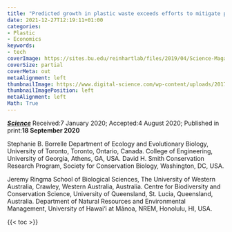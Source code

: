 ```yaml
---
title: "Predicted growth in plastic waste exceeds efforts to mitigate plastic pollution"
date: 2021-12-27T12:19:11+01:00
categories:
- Plastic
- Economics
keywords:
- tech
coverImage: https://sites.bu.edu/reinhartlab/files/2019/04/Science-Magazine-Logo-680x3801.png
coverSize: partial
coverMeta: out
metaAlignment: left
thumbnailImage: https://www.digital-science.com/wp-content/uploads/2017/03/tumblr_inline_onemlhvtDL1qk1s0s_1280.png
thumbnailImagePosition: left
metaAlignment: left
Math: True
---
```

[***Science***](https://www.science.org/doi/10.1126/science.aba3656#con2)
Received:7 January 2020; Accepted:4 August 2020; Published in print:**18 September 2020**
<!--more-->

Stephanie B. Borrelle
Department of Ecology and Evolutionary Biology, University of Toronto, Toronto, Ontario, Canada.
College of Engineering, University of Georgia, Athens, GA, USA.
David H. Smith Conservation Research Program, Society for Conservation Biology, Washington, DC, USA.

Jeremy Ringma
School of Biological Sciences, The University of Western Australia, Crawley, Western Australia, Australia.
Centre for Biodiversity and Conservation Science, University of Queensland, St. Lucia, Queensland, Australia.
Department of Natural Resources and Environmental Management, University of Hawai‘i at Mānoa, NREM, Honolulu, HI, USA.


{{< toc >}}
